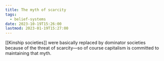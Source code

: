 ```yaml
---
title: The myth of scarcity
tags:
  - belief-systems
date: 2023-10-19T15:26:00
lastmod: 2023-01-19T15:27:00
---
```


[[Kinship societies]] were basically replaced by dominator societies because of the threat of scarcity—so of course capitalism is committed to maintaining that myth.